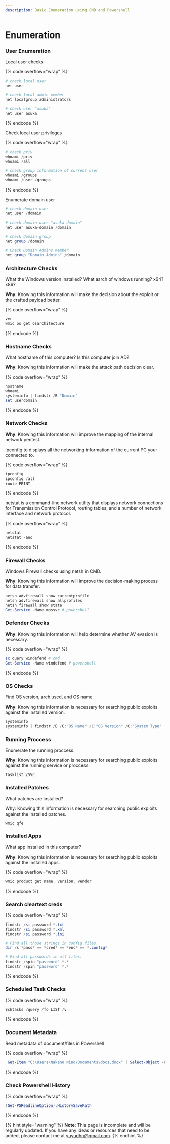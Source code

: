 ```yaml
---
description: Basic Enumeration using CMD and Powershell
---
```


# Enumeration

### User Enumeration

Local user checks

{% code overflow="wrap" %}
```powershell
# check local user
net user

# check local admin member
net localgroup administrators

# check user "asuka"
net user asuka
```
{% endcode %}

Check local user privileges

{% code overflow="wrap" %}
```powershell
# check priv
whoami /priv
whoami /all

# check group information of current user
whoami /groups
whoami /user /groups
```
{% endcode %}

Enumerate domain user

```powershell
# check domain user
net user /domain

# check domain user "asuka-domain"
net user asuka-domain /domain

# check domain group
net group /domain

# Check Domain Admins member
net group "Domain Admins" /domain
```

### Architecture Checks

What the Windows version installed? What aarch of windows running? x64? x86?

**Why**: Knowing this information will make the decision about the exploit or the crafted payload better.

{% code overflow="wrap" %}
```powershell
ver
wmic os get osarchitecture
```
{% endcode %}

### Hostname Checks

What hostname of this computer? Is this computer join AD?

**Why**: Knowing this information will make the attack path decision clear.

{% code overflow="wrap" %}
```powershell
hostname
whoami
systeminfo | findstr /B "Domain"
set userdomain
```
{% endcode %}

### Network Checks

**Why**: Knowing this information will improve the mapping of the internal network pentest.

ipconfig to displays all the networking information of the current PC your connected to.

{% code overflow="wrap" %}
```powershell
ipconfig
ipconfig /all
route PRINT
```
{% endcode %}

netstat is a command-line network utility that displays network connections for Transmission Control Protocol, routing tables, and a number of network interface and network protocol.

{% code overflow="wrap" %}
```powershell
netstat
netstat -ano
```
{% endcode %}

### Firewall Checks

Windows Firewall checks using netsh in CMD.

**Why**: Knowing this information will improve the decision-making process for data transfer.

```powershell
netsh advfirewall show currentprofile
netsh advfirewall show allprofiles
netsh firewall show state
Get-Service -Name mpssvc # powershell
```

### Defender Checks

**Why**: Knowing this information will help determine whether AV evasion is necessary.

{% code overflow="wrap" %}
```powershell
sc query windefend # cmd
Get-Service -Name windefend # powershell
```
{% endcode %}

### OS Checks

Find OS version, arch used, and OS name.

**Why**: Knowing this information is necessary for searching public exploits against the installed version.

```powershell
systeminfo
systeminfo | findstr /B /C:"OS Name" /C:"OS Version" /C:"System Type"
```

### Running Proccess

Enumerate the running proccess.

**Why**: Knowing this information is necessary for searching public exploits against the running service or proccess.

```
tasklist /SVC
```

### Installed Patches

What patches are installed?

Why: Knowing this information is necessary for searching public exploits against the installed patches.

```powershell
wmic qfe
```

### Installed Apps

What app installed in this computer?

**Why**: Knowing this information is necessary for searching public exploits against the installed apps.

{% code overflow="wrap" %}
```powershell
wmic product get name, version, vendor
```
{% endcode %}

### Search cleartext creds

{% code overflow="wrap" %}
```powershell
findstr /si password *.txt
findstr /si password *.xml
findstr /si password *.ini

# Find all those strings in config files.
dir /s *pass* == *cred* == *vnc* == *.config*

# Find all passwords in all files.
findstr /spin "password" *.*
findstr /spin "password" *.*
```
{% endcode %}

### Scheduled Task Checks

{% code overflow="wrap" %}
```powershell
Schtasks /query /fo LIST /v
```
{% endcode %}

### Document Metadata

Read metadata of document/files in Powershell

{% code overflow="wrap" %}
```powershell
 Get-Item "C:\Users\Nakano Nino\Documents\docs.docx" | Select-Object -Property *
```
{% endcode %}

### Check Powershell History

{% code overflow="wrap" %}
```powershell
(Get-PSReadlineOption).HistorySavePath
```
{% endcode %}

{% hint style="warning" %}
**Note**: This page is incomplete and will be regularly updated. If you have any ideas or resources that need to be added, please contact me at [yuyudhn@gmail.com](mailto:yuyudhn@gmail.com).
{% endhint %}

